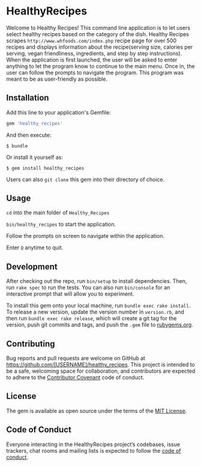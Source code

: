 # HealthyRecipes

Welcome to Healthy Recipes! This command line application is to let users select healthy recipes based on the category of the dish. Healthy Recipes scrapes `http://www.whfoods.com/index.php` recipe page for over 500 recipes and displays information about the recipe(serving size, calories per serving, vegan friendliness, ingredients, and step by step instructions). When the application is first launched, the user will be asked to enter anything to let the program know to continue to the main menu. Once in, the user can follow the prompts to navigate the program. This program was meant to be as user-friendly as possible.

## Installation

Add this line to your application's Gemfile:

```ruby
gem 'healthy_recipes'
```

And then execute:

    $ bundle

Or install it yourself as:

    $ gem install healthy_recipes

Users can also `git clone` this gem into their directory of choice.

## Usage

`cd` into the main folder of `Healthy_Recipes`

`bin/healthy_recipes` to start the application.

Follow the prompts on screen to navigate within the application.

Enter `Q` anytime to quit.

## Development

After checking out the repo, run `bin/setup` to install dependencies. Then, run `rake spec` to run the tests. You can also run `bin/console` for an interactive prompt that will allow you to experiment.

To install this gem onto your local machine, run `bundle exec rake install`. To release a new version, update the version number in `version.rb`, and then run `bundle exec rake release`, which will create a git tag for the version, push git commits and tags, and push the `.gem` file to [rubygems.org](https://rubygems.org).

## Contributing

Bug reports and pull requests are welcome on GitHub at https://github.com/[USERNAME]/healthy_recipes. This project is intended to be a safe, welcoming space for collaboration, and contributors are expected to adhere to the [Contributor Covenant](http://contributor-covenant.org) code of conduct.

## License

The gem is available as open source under the terms of the [MIT License](https://opensource.org/licenses/MIT).

## Code of Conduct

Everyone interacting in the HealthyRecipes project’s codebases, issue trackers, chat rooms and mailing lists is expected to follow the [code of conduct](https://github.com/[USERNAME]/healthy_recipes/blob/master/CODE_OF_CONDUCT.md).
